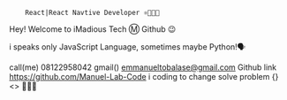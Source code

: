 
        React|React Navtive Developer ⚛️👨🏽‍💻

Hey! Welcome to iMadious Tech Ⓜ️ Github 😉

i speaks only JavaScript Language, sometimes maybe Python!🗣️

call(me) 08122958042 
gmail() emmanueltobalase@gmail.com
Github link https://github.com/Manuel-Lab-Code
i coding to change solve problem {} <> 👨🏽‍💻
<!---Manuel-Lab-Code is a ✨ special ✨ repository because its `README.md` (this file) appears on your GitHub profile.
You can click the Preview link to take a look at your changes.
--->
